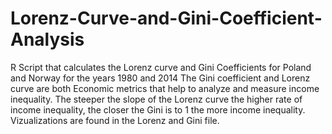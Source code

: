 # Lorenz-Curve-and-Gini-Coefficient-Analysis
R Script that calculates the Lorenz curve and Gini Coefficients for Poland and Norway for the years 1980 and 2014
The Gini coefficient and Lorenz curve are both Economic metrics that help to analyze and measure income inequality.  The steeper the slope of the Lorenz curve the higher rate of income inequality, the closer the Gini is to 1 the more income inequality. Vizualizations are found in the Lorenz and Gini file. 

